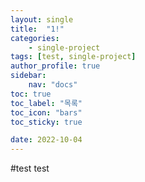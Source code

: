 ```yaml
---
layout: single
title:  "1!"
categories:
    - single-project
tags: [test, single-project]
author_profile: true
sidebar:
    nav: "docs"
toc: true
toc_label: "목록"
toc_icon: "bars"
toc_sticky: true

date: 2022-10-04
---
```


#test
test
